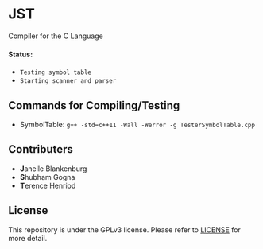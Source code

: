 # JST
Compiler for the C Language

#### Status: 
- `Testing symbol table`
- `Starting scanner and parser`

## Commands for Compiling/Testing
- SymbolTable: `g++ -std=c++11 -Wall -Werror -g TesterSymbolTable.cpp`

## Contributers
- **J**anelle Blankenburg
- **S**hubham Gogna
- **T**erence Henriod

## License
This repository is under the GPLv3 license. Please refer to [LICENSE](https://github.com/s-gogna/JST/blob/master/LICENSE) for more detail.
